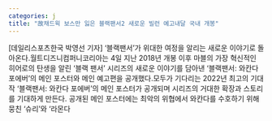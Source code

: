 ```yaml
---
categories: j
title: "故채드윅 보스만 잃은 블랙팬서2 새로운 빌런 예고내달 국내 개봉"
---
```

[데일리스포츠한국 박영선 기자] ‘블랙팬서’가 위대한 여정을 알리는 새로운 이야기로 돌아온다.월트디즈니컴퍼니코리아는 4일 지난 2018년 개봉 이후 마블의 가장 혁신적인 히어로의 탄생을 알린 ‘블랙 팬서’ 시리즈의 새로운 이야기를 담아낸 ‘블랙팬서: 와칸다 포에버’의 메인 포스터와 메인 예고편을 공개했다.모두가 기다리는 2022년 최고의 기대작 ‘블랙팬서: 와칸다 포에버’의 메인 포스터가 공개되며 시리즈의 거대한 확장과 스토리를 기대하게 만든다. 공개된 메인 포스터에는 최악의 위협에서 와칸다를 수호하기 위해 뭉친 ‘슈리’와 ‘라몬다